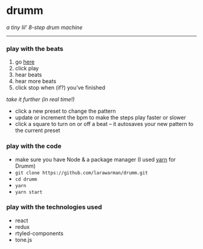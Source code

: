 # drumm
_a tiny lil’ 8-step drum machine_

---

### play with the beats
1. go [here](http://larawarman.github.io/drumm)
2. click play
3. hear beats
4. hear more beats
5. click stop when (if?) you’ve finished

*take it further (in real time!)*

- click a new preset to change the pattern
- update or increment the bpm to make the steps play faster or slower
- click a square to turn on or off a beat – it autosaves your new pattern to the current preset

### play with the code
- make sure you have Node & a package manager (I used [yarn](https://yarnpkg.com/en/) for Drumm)
- `git clone https://github.com/larawarman/drumm.git`
- `cd drumm`
- `yarn`
- `yarn start`

### play with the technologies used
- react
- redux
- rtyled-components
- tone.js
